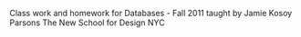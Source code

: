 Class work and homework for Databases - Fall 2011
taught by Jamie Kosoy
Parsons The New School for Design
NYC